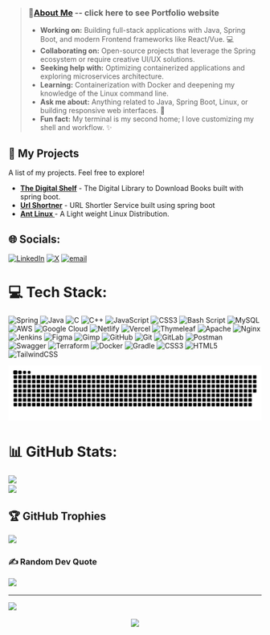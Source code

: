 > ### 💫**[About Me](https://gowthamreddysomala.netlify.app/)** -- click here to see Portfolio website
> 
> * **Working on:** Building full-stack applications with Java, Spring Boot, and modern Frontend frameworks like React/Vue. 💻
> * **Collaborating on:** Open-source projects that leverage the Spring ecosystem or require creative UI/UX solutions.
> * **Seeking help with:** Optimizing containerized applications and exploring microservices architecture.
> * **Learning:** Containerization with Docker and deepening my knowledge of the Linux command line.
> * **Ask me about:** Anything related to Java, Spring Boot, Linux, or building responsive web interfaces. 🤔
> * **Fun fact:** My terminal is my second home; I love customizing my shell and workflow. ✨

## 🚀 My Projects

A list of my projects. Feel free to explore!

- **[The Digital Shelf](https://digitalshelf.netlify.app/)** - The Digital Library to Download Books built with spring boot.
- **[Url Shortner](https://urlshortener-vk07.onrender.com/)** - URL Shortler Service built using spring boot
- **[Ant Linux ](https://antlinux.netlify.app/)** - A Light weight Linux Distribution.



## 🌐 Socials:
[![LinkedIn](https://img.shields.io/badge/LinkedIn-%230077B5.svg?logo=linkedin&logoColor=white)](https://linkedin.com/in/somalagowthamreddy) [![X](https://img.shields.io/badge/X-black.svg?logo=X&logoColor=white)](https://x.com/gowtham850099) [![email](https://img.shields.io/badge/Email-D14836?logo=gmail&logoColor=white)](mailto:gowthamreddysomala@gmail.com) </br>

# 💻 Tech Stack:
![Spring](https://img.shields.io/badge/spring-%236DB33F.svg?style=for-the-badge&logo=spring&logoColor=white) ![Java](https://img.shields.io/badge/java-%23ED8B00.svg?style=for-the-badge&logo=openjdk&logoColor=white) ![C](https://img.shields.io/badge/c-%2300599C.svg?style=for-the-badge&logo=c&logoColor=white) ![C++](https://img.shields.io/badge/c++-%2300599C.svg?style=for-the-badge&logo=c%2B%2B&logoColor=white) ![JavaScript](https://img.shields.io/badge/javascript-%23323330.svg?style=for-the-badge&logo=javascript&logoColor=%23F7DF1E) ![CSS3](https://img.shields.io/badge/css3-%231572B6.svg?style=for-the-badge&logo=css3&logoColor=white) ![Bash Script](https://img.shields.io/badge/bash_script-%23121011.svg?style=for-the-badge&logo=gnu-bash&logoColor=white) ![MySQL](https://img.shields.io/badge/mysql-4479A1.svg?style=for-the-badge&logo=mysql&logoColor=white) ![AWS](https://img.shields.io/badge/AWS-%23FF9900.svg?style=for-the-badge&logo=amazon-aws&logoColor=white) ![Google Cloud](https://img.shields.io/badge/GoogleCloud-%234285F4.svg?style=for-the-badge&logo=google-cloud&logoColor=white) ![Netlify](https://img.shields.io/badge/netlify-%23000000.svg?style=for-the-badge&logo=netlify&logoColor=#00C7B7) ![Vercel](https://img.shields.io/badge/vercel-%23000000.svg?style=for-the-badge&logo=vercel&logoColor=white) ![Thymeleaf](https://img.shields.io/badge/Thymeleaf-%23005C0F.svg?style=for-the-badge&logo=Thymeleaf&logoColor=white) ![Apache](https://img.shields.io/badge/apache-%23D42029.svg?style=for-the-badge&logo=apache&logoColor=white) ![Nginx](https://img.shields.io/badge/nginx-%23009639.svg?style=for-the-badge&logo=nginx&logoColor=white) ![Jenkins](https://img.shields.io/badge/jenkins-%232C5263.svg?style=for-the-badge&logo=jenkins&logoColor=white) ![Figma](https://img.shields.io/badge/figma-%23F24E1E.svg?style=for-the-badge&logo=figma&logoColor=white) ![Gimp](https://img.shields.io/badge/Gimp-657D8B?style=for-the-badge&logo=gimp&logoColor=FFFFFF) ![GitHub](https://img.shields.io/badge/github-%23121011.svg?style=for-the-badge&logo=github&logoColor=white) ![Git](https://img.shields.io/badge/git-%23F05033.svg?style=for-the-badge&logo=git&logoColor=white) ![GitLab](https://img.shields.io/badge/gitlab-%23181717.svg?style=for-the-badge&logo=gitlab&logoColor=white) ![Postman](https://img.shields.io/badge/Postman-FF6C37?style=for-the-badge&logo=postman&logoColor=white) ![Swagger](https://img.shields.io/badge/-Swagger-%23Clojure?style=for-the-badge&logo=swagger&logoColor=white) ![Terraform](https://img.shields.io/badge/terraform-%235835CC.svg?style=for-the-badge&logo=terraform&logoColor=white) ![Docker](https://img.shields.io/badge/docker-%230db7ed.svg?style=for-the-badge&logo=docker&logoColor=white) ![Gradle](https://img.shields.io/badge/Gradle-02303A.svg?style=for-the-badge&logo=Gradle&logoColor=white) ![CSS3](https://img.shields.io/badge/css3-%231572B6.svg?style=for-the-badge&logo=css3&logoColor=white) ![HTML5](https://img.shields.io/badge/html5-%23E34F26.svg?style=for-the-badge&logo=html5&logoColor=white) ![TailwindCSS](https://img.shields.io/badge/tailwindcss-%2338B2AC.svg?style=for-the-badge&logo=tailwind-css&logoColor=white)
<div align="center">
    
  ![snake gif](https://github.com/gowthamreddysomala/gowthamreddysomala/blob/output/github-snake-dark.svg)

</div>

# 📊 GitHub Stats:
<!--![](https://github-readme-stats.vercel.app/api?username=gowthamreddysomala&theme=gruvbox&hide_border=false&include_all_commits=true&count_private=true)-->
![](https://nirzak-streak-stats.vercel.app/?user=gowthamreddysomala&theme=gruvbox&hide_border=false)<br/>
![](https://github-readme-stats.vercel.app/api/top-langs/?username=gowthamreddysomala&theme=gruvbox&hide_border=false&include_all_commits=true&count_private=true&layout=compact)

## 🏆 GitHub Trophies
![](https://github-profile-trophy.vercel.app/?username=gowthamreddysomala&theme=gruvbox&no-frame=true&no-bg=false&margin-w=4)

### ✍️ Random Dev Quote
![](https://quotes-github-readme.vercel.app/api?type=horizontal&theme=gruvbox)

---
[![](https://visitcount.itsvg.in/api?id=gowthamreddysomala&icon=0&color=0)](https://visitcount.itsvg.in)

<!-- Proudly created with GPRM ( https://gprm.itsvg.in ) -->


<!-- Snake Animation -->




<!-- Visit Counter -->
<div align="center">
  
  [![](https://visitcount.itsvg.in/api?id=gowthamreddsomala&icon=10&color=6)](https://visitcount.itsvg.in)
</div>
